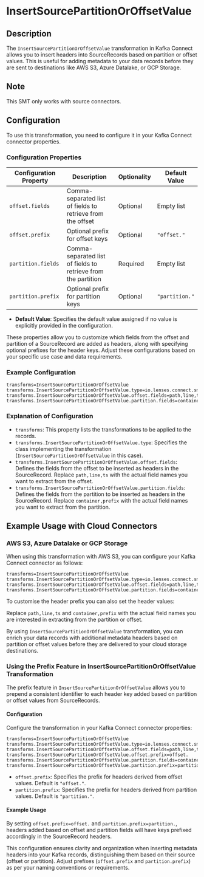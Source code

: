 # InsertSourcePartitionOrOffsetValue

## Description

The `InsertSourcePartitionOrOffsetValue` transformation in Kafka Connect allows you to insert headers into SourceRecords based on partition or offset values. This is useful for adding metadata to your data records before they are sent to destinations like AWS S3, Azure Datalake, or GCP Storage.

## Note

This SMT only works with source connectors.

## Configuration

To use this transformation, you need to configure it in your Kafka Connect connector properties.

### Configuration Properties

| Configuration Property | Description                                                   | Optionality | Default Value  |
|------------------------|---------------------------------------------------------------|-------------|----------------|
| `offset.fields`        | Comma-separated list of fields to retrieve from the offset    | Optional    | Empty list     |
| `offset.prefix`        | Optional prefix for offset keys                               | Optional    | `"offset."`    |
| `partition.fields`     | Comma-separated list of fields to retrieve from the partition | Required    | Empty list     |
| `partition.prefix`     | Optional prefix for partition keys                            | Optional    | `"partition."` |

- **Default Value**: Specifies the default value assigned if no value is explicitly provided in the configuration.

These properties allow you to customize which fields from the offset and partition of a SourceRecord are added as headers, along with specifying optional prefixes for the header keys. Adjust these configurations based on your specific use case and data requirements.

### Example Configuration

```properties
transforms=InsertSourcePartitionOrOffsetValue
transforms.InsertSourcePartitionOrOffsetValue.type=io.lenses.connect.smt.header.InsertSourcePartitionOrOffsetValue
transforms.InsertSourcePartitionOrOffsetValue.offset.fields=path,line,ts
transforms.InsertSourcePartitionOrOffsetValue.partition.fields=container,prefix
```

### Explanation of Configuration

- `transforms`: This property lists the transformations to be applied to the records.
- `transforms.InsertSourcePartitionOrOffsetValue.type`: Specifies the class implementing the transformation (`InsertSourcePartitionOrOffsetValue` in this case).
- `transforms.InsertSourcePartitionOrOffsetValue.offset.fields`: Defines the fields from the offset to be inserted as headers in the SourceRecord. Replace `path,line,ts` with the actual field names you want to extract from the offset.
- `transforms.InsertSourcePartitionOrOffsetValue.partition.fields`: Defines the fields from the partition to be inserted as headers in the SourceRecord. Replace `container,prefix` with the actual field names you want to extract from the partition.

## Example Usage with Cloud Connectors

### AWS S3, Azure Datalake or GCP Storage

When using this transformation with AWS S3, you can configure your Kafka Connect connector as follows:

```properties
transforms=InsertSourcePartitionOrOffsetValue
transforms.InsertSourcePartitionOrOffsetValue.type=io.lenses.connect.smt.header.InsertSourcePartitionOrOffsetValue
transforms.InsertSourcePartitionOrOffsetValue.offset.fields=path,line,ts
transforms.InsertSourcePartitionOrOffsetValue.partition.fields=container,prefix
```

To customise the header prefix you can also set the header values:

Replace `path,line,ts` and `container,prefix` with the actual field names you are interested in extracting from the partition or offset.

By using `InsertSourcePartitionOrOffsetValue` transformation, you can enrich your data records with additional metadata headers based on partition or offset values before they are delivered to your cloud storage destinations.


### Using the Prefix Feature in InsertSourcePartitionOrOffsetValue Transformation

The prefix feature in `InsertSourcePartitionOrOffsetValue` allows you to prepend a consistent identifier to each header key added based on partition or offset values from SourceRecords.

#### Configuration

Configure the transformation in your Kafka Connect connector properties:

```properties
transforms=InsertSourcePartitionOrOffsetValue
transforms.InsertSourcePartitionOrOffsetValue.type=io.lenses.connect.smt.header.InsertSourcePartitionOrOffsetValue
transforms.InsertSourcePartitionOrOffsetValue.offset.fields=path,line,ts
transforms.InsertSourcePartitionOrOffsetValue.offset.prefix=offset.
transforms.InsertSourcePartitionOrOffsetValue.partition.fields=container,prefix
transforms.InsertSourcePartitionOrOffsetValue.partition.prefix=partition.
```

- `offset.prefix`: Specifies the prefix for headers derived from offset values. Default is `"offset."`.
- `partition.prefix`: Specifies the prefix for headers derived from partition values. Default is `"partition."`.

#### Example Usage

By setting `offset.prefix=offset.` and `partition.prefix=partition.`, headers added based on offset and partition fields will have keys prefixed accordingly in the SourceRecord headers.

This configuration ensures clarity and organization when inserting metadata headers into your Kafka records, distinguishing them based on their source (offset or partition). Adjust prefixes (`offset.prefix` and `partition.prefix`) as per your naming conventions or requirements.